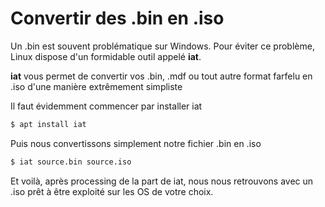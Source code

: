 # Convertir des .bin en .iso

Un .bin est souvent problématique sur Windows. Pour éviter ce problème,
Linux dispose d'un formidable outil appelé **iat**.

**iat** vous permet de convertir vos .bin, .mdf ou tout autre format
farfelu en .iso d'une manière extrêmement simpliste

Il faut évidemment commencer par installer iat

```bash
$ apt install iat
```

Puis nous convertissons simplement notre fichier .bin en .iso

```bash
$ iat source.bin source.iso
```

Et voilà, après processing de la part de iat, nous nous retrouvons avec
un .iso prêt à être exploité sur les OS de votre choix.
